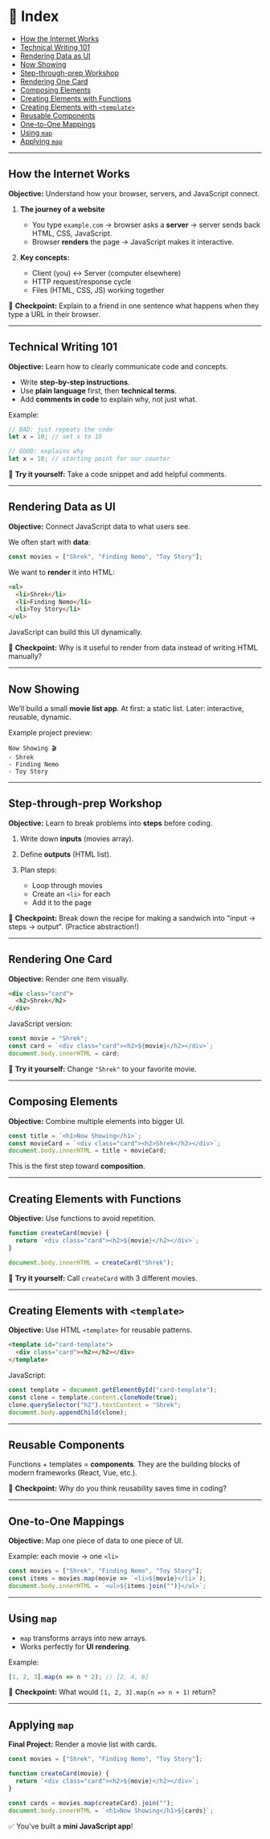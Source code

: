 # 📑 Index

- [How the Internet Works](#how-the-internet-works)
- [Technical Writing 101](#technical-writing-101)
- [Rendering Data as UI](#rendering-data-as-ui)
- [Now Showing](#now-showing)
- [Step-through-prep Workshop](#step-through-prep-workshop)
- [Rendering One Card](#rendering-one-card)
- [Composing Elements](#composing-elements)
- [Creating Elements with Functions](#creating-elements-with-functions)
- [Creating Elements with `<template>`](#creating-elements-with-template)
- [Reusable Components](#reusable-components)
- [One-to-One Mappings](#one-to-one-mappings)
- [Using `map`](#using-map)
- [Applying `map`](#applying-map)

---

## How the Internet Works

**Objective:** Understand how your browser, servers, and JavaScript connect.  

1. **The journey of a website**  
   - You type `example.com` → browser asks a **server** → server sends back HTML, CSS, JavaScript.  
   - Browser **renders** the page → JavaScript makes it interactive.  

2. **Key concepts:**  
   - Client (you) ↔ Server (computer elsewhere)  
   - HTTP request/response cycle  
   - Files (HTML, CSS, JS) working together  

📝 **Checkpoint:** Explain to a friend in one sentence what happens when they type a URL in their browser.

---

## Technical Writing 101

**Objective:** Learn how to clearly communicate code and concepts.  

- Write **step-by-step instructions**.  
- Use **plain language** first, then **technical terms**.  
- Add **comments in code** to explain why, not just what.  

Example:  

```js
// BAD: just repeats the code
let x = 10; // set x to 10

// GOOD: explains why
let x = 10; // starting point for our counter
````

📝 **Try it yourself:** Take a code snippet and add helpful comments.

---

## Rendering Data as UI

**Objective:** Connect JavaScript data to what users see.

We often start with **data**:

```js
const movies = ["Shrek", "Finding Nemo", "Toy Story"];
```

We want to **render** it into HTML:

```html
<ul>
  <li>Shrek</li>
  <li>Finding Nemo</li>
  <li>Toy Story</li>
</ul>
```

JavaScript can build this UI dynamically.

📝 **Checkpoint:** Why is it useful to render from data instead of writing HTML manually?

---

## Now Showing

We’ll build a small **movie list app**.
At first: a static list. Later: interactive, reusable, dynamic.

Example project preview:

```
Now Showing 🎬
- Shrek
- Finding Nemo
- Toy Story
```

---

## Step-through-prep Workshop

**Objective:** Learn to break problems into **steps** before coding.

1. Write down **inputs** (movies array).
2. Define **outputs** (HTML list).
3. Plan steps:

   * Loop through movies
   * Create an `<li>` for each
   * Add it to the page

📝 **Checkpoint:** Break down the recipe for making a sandwich into "input → steps → output". (Practice abstraction!)

---

## Rendering One Card

**Objective:** Render one item visually.

```html
<div class="card">
  <h2>Shrek</h2>
</div>
```

JavaScript version:

```js
const movie = "Shrek";
const card = `<div class="card"><h2>${movie}</h2></div>`;
document.body.innerHTML = card;
```

📝 **Try it yourself:** Change `"Shrek"` to your favorite movie.

---

## Composing Elements

**Objective:** Combine multiple elements into bigger UI.

```js
const title = `<h1>Now Showing</h1>`;
const movieCard = `<div class="card"><h2>Shrek</h2></div>`;
document.body.innerHTML = title + movieCard;
```

This is the first step toward **composition**.

---

## Creating Elements with Functions

**Objective:** Use functions to avoid repetition.

```js
function createCard(movie) {
  return `<div class="card"><h2>${movie}</h2></div>`;
}

document.body.innerHTML = createCard("Shrek");
```

📝 **Try it yourself:** Call `createCard` with 3 different movies.

---

## Creating Elements with `<template>`

**Objective:** Use HTML `<template>` for reusable patterns.

```html
<template id="card-template">
  <div class="card"><h2></h2></div>
</template>
```

JavaScript:

```js
const template = document.getElementById("card-template");
const clone = template.content.cloneNode(true);
clone.querySelector("h2").textContent = "Shrek";
document.body.appendChild(clone);
```

---

## Reusable Components

Functions + templates = **components**.
They are the building blocks of modern frameworks (React, Vue, etc.).

📝 **Checkpoint:** Why do you think reusability saves time in coding?

---

## One-to-One Mappings

**Objective:** Map one piece of data to one piece of UI.

Example: each movie → one `<li>`

```js
const movies = ["Shrek", "Finding Nemo", "Toy Story"];
const items = movies.map(movie => `<li>${movie}</li>`);
document.body.innerHTML = `<ul>${items.join("")}</ul>`;
```

---

## Using `map`

* `map` transforms arrays into new arrays.
* Works perfectly for **UI rendering**.

Example:

```js
[1, 2, 3].map(n => n * 2); // [2, 4, 6]
```

📝 **Checkpoint:** What would `[1, 2, 3].map(n => n + 1)` return?

---

## Applying `map`

**Final Project:** Render a movie list with cards.

```js
const movies = ["Shrek", "Finding Nemo", "Toy Story"];

function createCard(movie) {
  return `<div class="card"><h2>${movie}</h2></div>`;
}

const cards = movies.map(createCard).join("");
document.body.innerHTML = `<h1>Now Showing</h1>${cards}`;
```

✅ You’ve built a **mini JavaScript app**!



